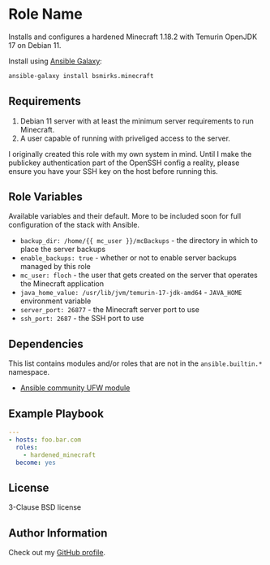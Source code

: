 Role Name
=========

Installs and configures a hardened Minecraft 1.18.2 with Temurin OpenJDK 17 on Debian 11.

Install using [Ansible Galaxy](https://galaxy.ansible.com/):

```bash
ansible-galaxy install bsmirks.minecraft
```

Requirements
------------

1. Debian 11 server with at least the minimum server requirements to run Minecraft.
1. A user capable of running with priveliged access to the server.

I originally created this role with my own system in mind. Until I make the publickey authentication part of the OpenSSH config a reality, please ensure you have your SSH key on the host before running this.

Role Variables
--------------

Available variables and their default. More to be included soon for full configuration of the stack with Ansible.

* `backup_dir: /home/{{ mc_user }}/mcBackups` - the directory in which to place the server backups
* `enable_backups: true` - whether or not to enable server backups managed by this role
* `mc_user: floch` - the user that gets created on the server that operates the Minecraft application
* `java_home_value: /usr/lib/jvm/temurin-17-jdk-amd64` - `JAVA_HOME` environment variable
* `server_port: 26877` - the Minecraft server port to use
* `ssh_port: 2687` - the SSH port to use

Dependencies
------------

This list contains modules and/or roles that are not in the `ansible.builtin.*` namespace.

- [Ansible community UFW module](https://docs.ansible.com/ansible/latest/collections/community/general/ufw_module.html)

Example Playbook
----------------

```yaml
---
- hosts: foo.bar.com
  roles:
    - hardened_minecraft
  become: yes
```

License
-------

3-Clause BSD license

Author Information
------------------

Check out my [GitHub profile](https://github.com/bsmirks).
